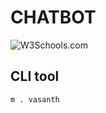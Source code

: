 # CHATBOT

<img src="https://www.w3schools.com/images/w3schools_green.jpg" alt="W3Schools.com">

## CLI tool


```
m . vasanth
```



